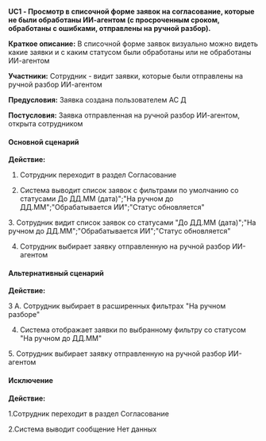 **UC1 - Просмотр в списочной форме заявок на согласование, которые не были обработаны ИИ-агентом (с просроченным сроком, обработаны с ошибками, отправлены на ручной разбор).**

**Краткое описание:** В списочной форме заявок визуально можно видеть какие заявки и с каким статусом были обработаны или не обработаны ИИ-агентом

**Участники:** Сотрудник - видит заявки, которые были отправлены на ручной разбор ИИ-агентом

**Предусловия:** Заявка создана пользователем АС Д

**Постусловия:** Заявка отправленная на ручной разбор ИИ-агентом, открыта сотрудником


#### Основной сценарий

**Действие:**

1. Сотрудник переходит в раздел Согласование

2. Система выводит список заявок с фильтрами по умолчанию со статусами До ДД.ММ (дата)";"На ручном до ДД.ММ";"Обрабатывается ИИ";"Статус обновляется"

3. Сотрудник видит список заявок со статусами "До ДД.ММ (дата)";"На ручном до ДД.ММ";"Обрабатывается ИИ";"Статус обновляется"

4. Сотрудник выбирает заявку отправленную на ручной разбор ИИ-агентом


#### Альтернативный сценарий

**Действие:**

3 А. Сотрудник выбирает в расширенных фильтрах "На ручном разборе"

4. Система отображает заявки по выбранному фильтру со статусом "На ручном до ДД.ММ"

5. Сотрудник выбирает заявку отправленную на ручной разбор ИИ-агентом
 

#### Исключение

**Действие:**

1.Сотрудник переходит в раздел Согласование

2.Система выводит сообщение Нет данных
